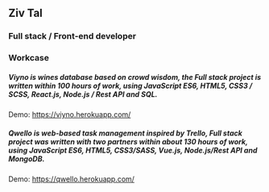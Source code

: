 ## Ziv Tal
### Full stack / Front-end developer

### Workcase
##### Viyno is wines database based on crowd wisdom, the Full stack project is written within 100 hours of work, using JavaScript ES6, HTML5, CSS3 / SCSS, React.js, Node.js / Rest API and SQL.
Demo: https://viyno.herokuapp.com/ 

##### Qwello is web-based task management inspired by Trello, Full stack project was written with two partners within about 130 hours of work, using JavaScript ES6, HTML5, CSS3/SASS, Vue.js, Node.js/Rest API and MongoDB.
Demo: https://qwello.herokuapp.com/ 

